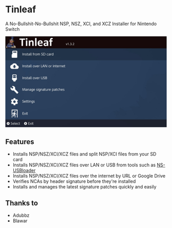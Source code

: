 # Tinleaf
A No-Bullshit-No-Bullshit NSP, NSZ, XCI, and XCZ Installer for Nintendo Switch

![Tinleaf Installer Main Menu](tinleaf.jpg)

## Features
- Installs NSP/NSZ/XCI/XCZ files and split NSP/XCI files from your SD card
- Installs NSP/NSZ/XCI/XCZ files over LAN or USB from tools such as [NS-USBloader](https://github.com/developersu/ns-usbloader)
- Installs NSP/NSZ/XCI/XCZ files over the internet by URL or Google Drive
- Verifies NCAs by header signature before they're installed
- Installs and manages the latest signature patches quickly and easily

## Thanks to
- Adubbz
- Blawar
